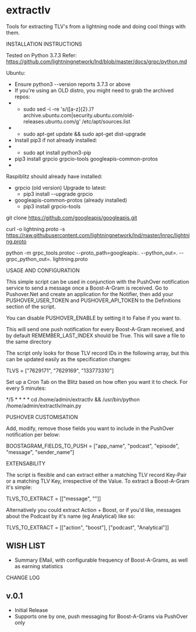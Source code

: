 # extractlv
Tools for extracting TLV's from a lightning node and doing cool things with them.

INSTALLATION INSTRUCTIONS

Tested on Python 3.7.3
Refer: https://github.com/lightningnetwork/lnd/blob/master/docs/grpc/python.md

Ubuntu:
- Ensure python3 --version reports 3.7.3 or above
- If you're using an OLD distro, you might need to grab the archived repos: 
- - sudo sed -i -re 's/([a-z]{2}\.)?archive.ubuntu.com|security.ubuntu.com/old-releases.ubuntu.com/g' /etc/apt/sources.list
- - sudo apt-get update && sudo apt-get dist-upgrade
- Install pip3 if not already installed:
- - sudo apt install python3-pip
- pip3 install grpcio grpcio-tools googleapis-common-protos
- 

Raspiblitz should already have installed:
- grpcio (old version) Upgrade to latest:
    - pip3 install --upgrade grpcio
- googleapis-common-protos (already installed)
    - pip3 install grpcio-tools

git clone https://github.com/googleapis/googleapis.git

curl -o lightning.proto -s https://raw.githubusercontent.com/lightningnetwork/lnd/master/lnrpc/lightning.proto

python -m grpc_tools.protoc --proto_path=googleapis:. --python_out=. --grpc_python_out=. lightning.proto


USAGE AND CONFIGURATION

This simple script can be used in conjunction with the PushOver notification service to send a message once a Boost-A-Gram is received. Go to Pushover.Net and create an application for the Notifier, then add your PUSHOVER_USER_TOKEN and PUSHOVER_API_TOKEN to the Definitions section of the script.

You can disable PUSHOVER_ENABLE by setting it to False if you want to. 

This will send one push notification for every Boost-A-Gram received, and by default REMEMBER_LAST_INDEX should be True. This will save a file to the same directory 

The script only looks for those TLV record IDs in the following array, but this can be updated easily as the specification changes:

TLVS = ["7629171", "7629169", "133773310"]

Set up a Cron Tab on the Blitz based on how often you want it to check. For every 5 minutes:

*/5 * * * * cd /home/admin/extractlv && /usr/bin/python /home/admin/extractlv/main.py

PUSHOVER CUSTOMISATION

Add, modify, remove those fields you want to include in the PushOver notification per below:

BOOSTAGRAM_FIELDS_TO_PUSH = ["app_name", "podcast", "episode", "message", "sender_name"]

EXTENSABILITY

The script is flexible and can extract either a matching TLV record Key-Pair or a matching TLV Key, irrespective of the Value. To extract a Boost-A-Gram it's simple:

TLVS_TO_EXTRACT = [["message", ""]]

Alternatively you could extract Action + Boost, or if you'd like, messages about the Podcast by it's name (eg Analytical) like so:

TLVS_TO_EXTRACT = [["action", "boost"], ["podcast", "Analytical"]]


WISH LIST
-------
* Summary EMail, with configurable frequency of Boost-A-Grams, as well as earning statistics



CHANGE LOG

v.0.1
-------
* Initial Release
* Supports one by one, push messaging for Boost-A-Grams via PushOver only

